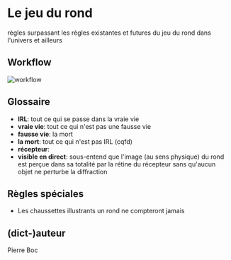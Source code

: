 # Le jeu du rond
règles surpassant les règles existantes et futures du jeu du rond dans l'univers et ailleurs

## Workflow

![workflow](https://raw.githubusercontent.com/ultreme/le-jeu-du-rond/master/workflow.svg?sanitize=true)

## Glossaire

* **IRL**: tout ce qui se passe dans la vraie vie
* **vraie vie**: tout ce qui n'est pas une fausse vie
* **fausse vie**: la mort
* **la mort**: tout ce qui n'est pas IRL (cqfd)
* **récepteur**: 
* **visible en direct**: sous-entend que l'image (au sens physique) du rond est perçue dans sa totalité par la rétine du récepteur sans qu'aucun objet ne perturbe la diffraction

## Règles spéciales

* Les chaussettes illustrants un rond ne compteront jamais

## (dict-)auteur

Pierre Boc
